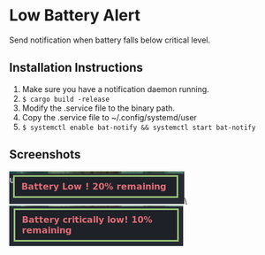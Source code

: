 # Low Battery Alert
Send notification when battery falls below critical level.

## Installation Instructions
1. Make sure you have a notification daemon running.
2. `$ cargo build -release`
3. Modify the .service file to the binary path.
4. Copy the .service file to ~/.config/systemd/user
5. `$ systemctl enable bat-notify && systemctl start bat-notify`

## Screenshots
![](screenshot/10per.png)\\
![](screenshot/20per.png)
